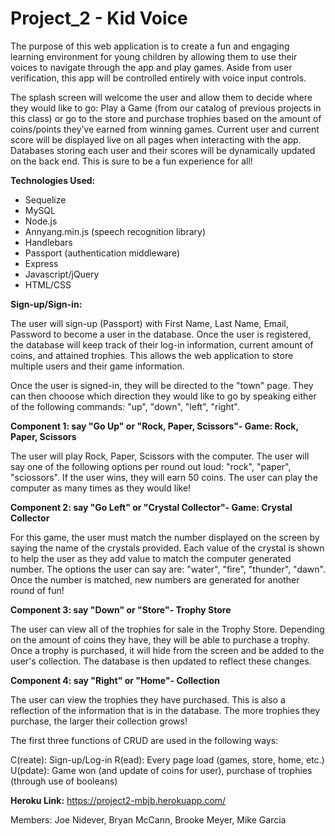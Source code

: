 # Project_2 - Kid Voice

The purpose of this web application is to create a fun and engaging learning environment for young children by allowing them to use their voices to navigate through the app and play games.  Aside from user verification, this app will be controlled entirely with voice input controls. 

The splash screen will welcome the user and allow them to decide where they would like to go: Play a Game (from our catalog of previous projects in this class) or go to the store and purchase trophies based on the amount of coins/points they’ve earned from winning games.  Current user and current score will be displayed live on all pages when interacting with the app. Databases storing each user and their scores will be dynamically updated on the back end.  This is sure to be a fun experience for all!

**Technologies Used:**
- Sequelize 
- MySQL
- Node.js
- Annyang.min.js (speech recognition library)
- Handlebars
- Passport (authentication middleware)
- Express 
- Javascript/jQuery
- HTML/CSS

**Sign-up/Sign-in:**

The user will sign-up (Passport) with First Name, Last Name, Email, Password to become a user in the database.  Once the user is registered, the database will keep track of their log-in information, current amount of coins, and attained trophies.  This allows the web application to store multiple users and their game information.  

Once the user is signed-in, they will be directed to the "town" page.  They can then chooose which direction they would like to go by speaking either of the following commands: "up", "down", "left", "right".  

**Component 1: say "Go Up" or "Rock, Paper, Scissors"- 
Game: Rock, Paper, Scissors**

The user will play Rock, Paper, Scissors with the computer.  The user will say one of the following options per round out loud: "rock", "paper", "sciossors". If the user wins, they will earn 50 coins.  The user can play the computer as many times as they would like!  

**Component 2: say "Go Left" or "Crystal Collector"-
Game: Crystal Collector**

For this game, the user must match the number displayed on the screen by saying the name of the crystals provided.  Each value of the crystal is shown to help the user as they add value to match the computer generated number.  The options the user can say are: "water", "fire", "thunder", "dawn".  Once the number is matched, new numbers are generated for another round of fun! 

**Component 3: say "Down" or "Store"-
Trophy Store**

The user can view all of the trophies for sale in the Trophy Store.  Depending on the amount of coins they have, they will be able to purchase a trophy.  Once a trophy is purchased, it will hide from the screen and be added to the user's collection.  The database is then updated to reflect these changes.  

**Component 4: say "Right" or "Home"-
Collection**

The user can view the trophies they have purchased.  This is also a reflection of the information that is in the database. The more trophies they purchase, the larger their collection grows! 

The first three functions of CRUD are used in the following ways:

C(reate): Sign-up/Log-in
R(ead): Every page load (games, store, home, etc.)
U(pdate): Game won (and update of coins for user), purchase of trophies (through use of booleans)

**Heroku Link:** 
https://project2-mbjb.herokuapp.com/

Members: Joe Nidever, Bryan McCann, Brooke Meyer, Mike Garcia 
